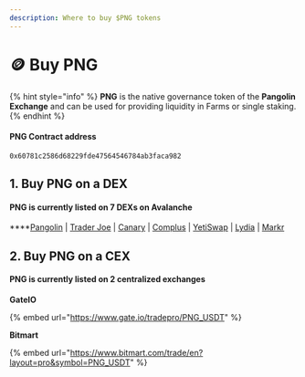 ```yaml
---
description: Where to buy $PNG tokens
---
```


# 🪙 Buy PNG

{% hint style="info" %}
**PNG** is the native governance token of the **Pangolin Exchange** and can be used for providing liquidity in Farms or single staking.
{% endhint %}

#### PNG Contract address

```
0x60781c2586d68229fde47564546784ab3faca982
```

## 1. Buy PNG on a DEX

#### PNG is currently listed on 7 DEXs on Avalanche

****[Pangolin](https://app.pangolin.exchange/#/swap) | [Trader Joe](https://www.traderjoexyz.com/#/trade) | [Canary](https://app.canary.exchange/#/swap) | [Complus](https://avadex.complus.exchange/#/swap) | [YetiSwap](https://exchange.yetiswap.app/#/swap) | [Lydia](https://exchange.lydia.finance/#/swap) | [Markr](https://markr.io/#/swap)

## 2. Buy PNG on a CEX

#### PNG is currently listed on 2 centralized exchanges

**GateIO**

{% embed url="https://www.gate.io/tradepro/PNG_USDT" %}

**Bitmart**

{% embed url="https://www.bitmart.com/trade/en?layout=pro&symbol=PNG_USDT" %}
